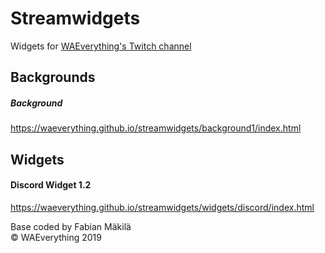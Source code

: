 # Streamwidgets
Widgets for [WAEverything's Twitch channel](https://twitch.tv/waeverything)

## Backgrounds
##### Background
https://waeverything.github.io/streamwidgets/background1/index.html

## Widgets

#### Discord Widget 1.2
https://waeverything.github.io/streamwidgets/widgets/discord/index.html  

Base coded by Fabian Mäkilä  
© WAEverything 2019
